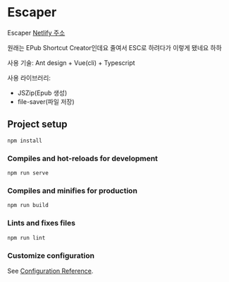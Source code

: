 # Escaper
Escaper [Netlify 주소](https://escaper.netlify.com/)

원래는 EPub Shortcut Creator인데요 줄여서 ESC로 하려다가 이렇게 됐네요 하하

사용 기술: Ant design + Vue(cli) + Typescript

사용 라이브러리:
  - JSZip(Epub 생성)
  - file-saver(파일 저장)

## Project setup
```
npm install
```

### Compiles and hot-reloads for development
```
npm run serve
```

### Compiles and minifies for production
```
npm run build
```

### Lints and fixes files
```
npm run lint
```

### Customize configuration
See [Configuration Reference](https://cli.vuejs.org/config/).

